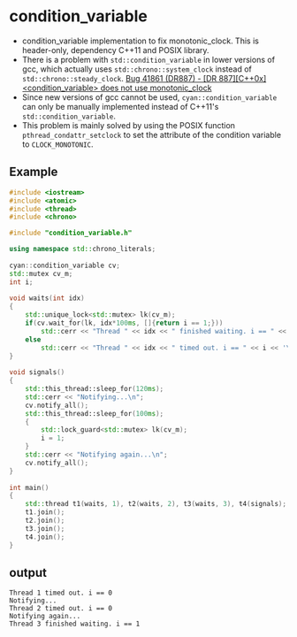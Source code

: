 # condition_variable

- condition_variable implementation to fix monotonic_clock. This is header-only, dependency C++11 and POSIX library.
- There is a problem with `std::condition_variable` in lower versions of gcc, which actually uses `std::chrono::system_clock` instead of `std::chrono::steady_clock`. [Bug 41861 (DR887) - [DR 887][C++0x] <condition_variable> does not use monotonic_clock](https://gcc.gnu.org/bugzilla/show_bug.cgi?id=41861)
- Since new versions of gcc cannot be used, `cyan::condition_variable` can only be manually implemented instead of C++11's `std::condition_variable`.
- This problem is mainly solved by using the POSIX function `pthread_condattr_setclock` to set the attribute of the condition variable to `CLOCK_MONOTONIC`.

## Example

```cpp
#include <iostream>
#include <atomic>
#include <thread>
#include <chrono>

#include "condition_variable.h"

using namespace std::chrono_literals;
 
cyan::condition_variable cv;
std::mutex cv_m;
int i;
 
void waits(int idx)
{
    std::unique_lock<std::mutex> lk(cv_m);
    if(cv.wait_for(lk, idx*100ms, []{return i == 1;})) 
        std::cerr << "Thread " << idx << " finished waiting. i == " << i << '\n';
    else
        std::cerr << "Thread " << idx << " timed out. i == " << i << '\n';
}
 
void signals()
{
    std::this_thread::sleep_for(120ms);
    std::cerr << "Notifying...\n";
    cv.notify_all();
    std::this_thread::sleep_for(100ms);
    {
        std::lock_guard<std::mutex> lk(cv_m);
        i = 1;
    }
    std::cerr << "Notifying again...\n";
    cv.notify_all();
}
 
int main()
{
    std::thread t1(waits, 1), t2(waits, 2), t3(waits, 3), t4(signals);
    t1.join();
    t2.join();
    t3.join();
    t4.join();
}
```

## output

```console
Thread 1 timed out. i == 0
Notifying...
Thread 2 timed out. i == 0
Notifying again...
Thread 3 finished waiting. i == 1
```
